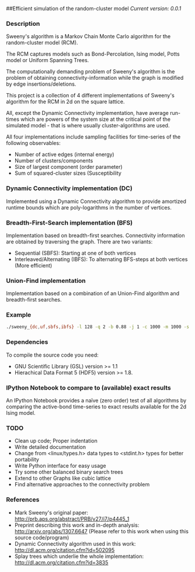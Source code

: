 ##Efficient simulation of the random-cluster model
*Current version: 0.0.1*
### Description
Sweeny's algorithm is a Markov Chain Monte Carlo algorithm for the random-cluster model (RCM).

The RCM captures models such as Bond-Percolation, Ising model, Potts model or Uniform Spanning Trees.

The computationally demanding problem of Sweeny's algorithm is the 
problem of obtaining connectivity-information while the graph is modified by
edge insertions/deletions. 

This project is a collection of 4 different implementations of Sweeny's algorithm for the RCM
in 2d on the square lattice. 

All, except the Dynamic Connectivity implementation, have average run-times which are powers 
of the system size at the critical point of the simulated model - that is where usually 
cluster-algorithms are used.

All four implementations include sampling facilities for time-series of the following 
observables:

* Number of active edges (internal energy)
* Number of clusters/components
* Size of largest component (order parameter)
* Sum of squared-cluster sizes (Susceptibility

### Dynamic Connectivity implementation (DC)
Implemented using a Dynamic Connectivity algorithm to provide amortized runtime bounds
which are poly-logarithms in the number of vertices. 

### Breadth-First-Search implementation (BFS)
Implementation based on breadth-first searches. Connectivity information are obtained
by traversing the graph. There are two variants: 

* Sequential (SBFS): Starting at one of both vertices
* Interleaved/Alternating (IBFS): To alternating BFS-steps at both vertices (More efficient)

### Union-Find implementation
Implementation based on a combination of an Union-Find algorithm and breadth-first searches.

### Example
```bash
./sweeny_{dc,uf,sbfs,ibfs} -l 128 -q 2 -b 0.88 -j 1 -c 1000 -m 1000 -s 14 -v
```

### Dependencies
To compile the source code you need:

* GNU Scientific Library (GSL) version >= 1.1
* Hierachical Data Format 5 (HDF5) version >= 1.8.

### IPython Notebook to compare to (available) exact results
An IPython Notebook provides a naïve (zero order) test of
all algorithms by comparing the active-bond time-series to 
exact results available for the 2d Ising model.

### TODO

* Clean up code; Proper indentation
* Write detailed documentation
* Change from <linux/types.h> data types to <stdint.h> types for better portability
* Write Python interface for easy usage
* Try some other balanced binary search trees
* Extend to other Graphs like cubic lattice
* Find alternative approaches to the connectivity problem

### References
* Mark Sweeny's original paper: http://prb.aps.org/abstract/PRB/v27/i7/p4445_1
* Preprint describing this work and in-depth analysis: http://arxiv.org/abs/1307.6647 (Please refer to this work when using this source code/program)
* Dynamic Connectivity algorithm used in this work: http://dl.acm.org/citation.cfm?id=502095
* Splay trees which underlie the whole implementation: http://dl.acm.org/citation.cfm?id=3835 
